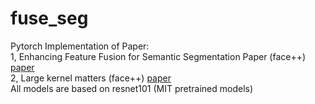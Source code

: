 # fuse_seg
Pytorch Implementation of Paper: <br>
1, Enhancing Feature Fusion for Semantic Segmentation Paper (face++) [paper](https://arxiv.org/abs/1804.03821) <br>
2, Large kernel matters (face++) [paper](https://arxiv.org/abs/1703.02719) <br>
All models are based on resnet101 (MIT pretrained models) <br>

